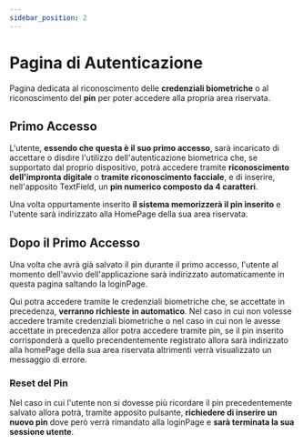 ```yaml
---
sidebar_position: 2
---
```


# Pagina di Autenticazione

Pagina dedicata al riconoscimento delle **credenziali biometriche** o al riconoscimento del **pin** per poter accedere alla propria area riservata.

## Primo Accesso

L'utente, **essendo che questa è il suo primo accesso**, sarà incaricato di accettare o disdire l'utilizzo dell'autenticazione biometrica che, se supportato dal proprio dispositivo, potrà accedere tramite **riconoscimento dell'impronta digitale** o **tramite riconoscimento facciale**, e di inserire, nell'apposito TextField, un **pin numerico composto da 4 caratteri**.

Una volta oppurtamente inserito **il sistema memorizzerà il pin inserito** e l'utente sarà indirizzato alla HomePage della sua area riservata.

## Dopo il Primo Accesso

Una volta che avrà già salvato il pin durante il primo accesso, l'utente al momento dell'avvio dell'applicazione sarà indirizzato automaticamente in questa pagina saltando la loginPage.

Qui potra accedere tramite le credenziali biometriche che, se accettate in precedenza, **verranno richieste in automatico**. Nel caso in cui non volesse accedere tramite credenziali biometriche o nel caso in cui non le avesse accettate in precedenza allor potra accedere tramite pin, se il pin inserito corrisponderà a quello precendentemente registrato allora sarà indirizzato alla homePage della sua area riservata altrimenti verrà visualizzato un messaggio di errore.

### Reset del Pin

Nel caso in cui l'utente non si dovesse più ricordare il pin precedentemente salvato allora potrà, tramite apposito pulsante, **richiedere di inserire un nuovo pin** dove però verrà rimandato alla loginPage e **sarà terminata la sua sessione utente**.
